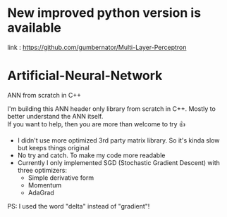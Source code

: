 # New improved python version is available
link : https://github.com/gumbernator/Multi-Layer-Perceptron
# Artificial-Neural-Network
ANN from scratch in C++

I'm building this ANN header only library from scratch in C++. Mostly to better understand the ANN itself.\
If you want to help, then you are more than welcome to try :+1:
- I didn't use more optimized 3rd party matrix library. So it's kinda slow but keeps things original
- No try and catch. To make my code more readable
- Currently I only implemented SGD (Stochastic Gradient Descent) with three optimizers:
  - Simple derivative form
  - Momentum
  - AdaGrad

PS:
  I used the word "delta" instead of "gradient"!
